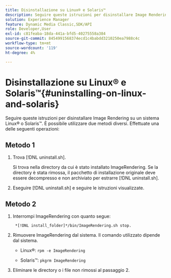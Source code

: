 ```yaml
---
title: Disinstallazione su Linux® e Solaris™
description: Seguire queste istruzioni per disinstallare Image Rendering su un sistema Linux® o Solaris™.
solution: Experience Manager
feature: Dynamic Media Classic,SDK/API
role: Developer,User
exl-id: c81feaba-18da-441a-bfd5-40275558a384
source-git-commit: 8454991568374ecd1c4babdd3210250ea7988c4c
workflow-type: tm+mt
source-wordcount: '119'
ht-degree: 4%

---
```


# Disinstallazione su Linux® e Solaris™{#uninstalling-on-linux-and-solaris}

Seguire queste istruzioni per disinstallare Image Rendering su un sistema Linux® o Solaris™. È possibile utilizzare due metodi diversi. Effettuate una delle seguenti operazioni:

## Metodo 1

1. Trova [!DNL uninstall.sh].

   Si trova nella directory da cui è stato installato ImageRendering. Se la directory è stata rimossa, il pacchetto di installazione originale deve essere decompresso e non archiviato per estrarre [!DNL uninstall.sh].
1. Eseguire [!DNL uninstall.sh] e seguire le istruzioni visualizzate.

## Metodo 2

1. Interrompi ImageRendering con quanto segue:

   ` *[!DNL install_folder]*/bin/ImageRendering.sh stop.`

1. Rimuovere ImageRendering dal sistema. Il comando utilizzato dipende dal sistema.
   * Linux®: `rpm -e ImageRendering`

   * Solaris™: `pkgrm ImageRendering`

1. Eliminare le directory o i file non rimossi al passaggio 2.

